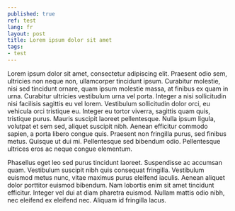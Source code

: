 ```yaml
---
published: true
ref: test
lang: fr
layout: post
title: Lorem ipsum dolor sit amet
tags:
- test
---
```


Lorem ipsum dolor sit amet, consectetur adipiscing elit. Praesent odio sem, ultricies non neque non, ullamcorper tincidunt ipsum. Curabitur molestie, nisi sed tincidunt ornare, quam ipsum molestie massa, at finibus ex quam in urna. Curabitur ultricies vestibulum urna vel porta. Integer a nisi sollicitudin nisi facilisis sagittis eu vel lorem. Vestibulum sollicitudin dolor orci, eu vehicula orci tristique eu. Integer eu tortor viverra, sagittis quam quis, tristique purus. Mauris suscipit laoreet pellentesque. Nulla ipsum ligula, volutpat et sem sed, aliquet suscipit nibh. Aenean efficitur commodo sapien, a porta libero congue quis. Praesent non fringilla purus, sed finibus metus. Quisque ut dui mi. Pellentesque sed bibendum odio. Pellentesque ultrices eros ac neque congue elementum.

Phasellus eget leo sed purus tincidunt laoreet. Suspendisse ac accumsan quam. Vestibulum suscipit nibh quis consequat fringilla. Vestibulum euismod metus nunc, vitae maximus purus eleifend iaculis. Aenean aliquet dolor porttitor euismod bibendum. Nam lobortis enim sit amet tincidunt efficitur. Integer vel dui at diam pharetra euismod. Nullam mattis odio nibh, nec eleifend ex eleifend nec. Aliquam id fringilla lacus.